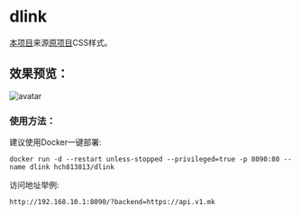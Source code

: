 # dlink
[本项目](https://dlink.pp.ua)来源[原项目](https://github.com/youshandefeiyang/sub-web-modify)CSS样式。
## 效果预览：
![avatar](https://raw.githubusercontent.com/youshandefeiyang/webcdn/main/sub-web-modify.GIF)
### 使用方法：
建议使用Docker一键部署:
```
docker run -d --restart unless-stopped --privileged=true -p 8090:80 --name dlink hch813813/dlink
```
访问地址举例:
```
http://192.168.10.1:8090/?backend=https://api.v1.mk
```
